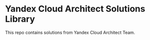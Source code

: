 # Yandex Cloud Architect Solutions Library


This repo contains solutions from Yandex Cloud Architect Team. 